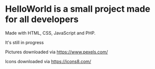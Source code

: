 # HelloWorld is a small project made for all developers



Made with HTML, CSS, JavaScript and PHP.

It's still in progress

Pictures downloaded via https://www.pexels.com/

Icons downloaded via https://icons8.com/
